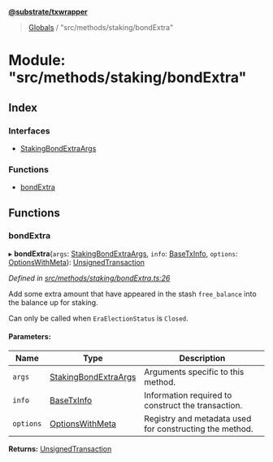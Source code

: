 **[@substrate/txwrapper](../README.md)**

> [Globals](../globals.md) / "src/methods/staking/bondExtra"

# Module: "src/methods/staking/bondExtra"

## Index

### Interfaces

* [StakingBondExtraArgs](../interfaces/_src_methods_staking_bondextra_.stakingbondextraargs.md)

### Functions

* [bondExtra](_src_methods_staking_bondextra_.md#bondextra)

## Functions

### bondExtra

▸ **bondExtra**(`args`: [StakingBondExtraArgs](../interfaces/_src_methods_staking_bondextra_.stakingbondextraargs.md), `info`: [BaseTxInfo](../interfaces/_src_util_types_.basetxinfo.md), `options`: [OptionsWithMeta](../interfaces/_src_util_types_.optionswithmeta.md)): [UnsignedTransaction](../interfaces/_src_util_types_.unsignedtransaction.md)

*Defined in [src/methods/staking/bondExtra.ts:26](https://github.com/paritytech/txwrapper/blob/968ccb6/src/methods/staking/bondExtra.ts#L26)*

Add some extra amount that have appeared in the stash `free_balance` into
the balance up for staking.

Can only be called when `EraElectionStatus` is `Closed`.

#### Parameters:

Name | Type | Description |
------ | ------ | ------ |
`args` | [StakingBondExtraArgs](../interfaces/_src_methods_staking_bondextra_.stakingbondextraargs.md) | Arguments specific to this method. |
`info` | [BaseTxInfo](../interfaces/_src_util_types_.basetxinfo.md) | Information required to construct the transaction. |
`options` | [OptionsWithMeta](../interfaces/_src_util_types_.optionswithmeta.md) | Registry and metadata used for constructing the method.  |

**Returns:** [UnsignedTransaction](../interfaces/_src_util_types_.unsignedtransaction.md)
